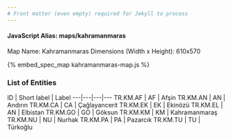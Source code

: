 ```yaml
---
# Front matter (even empty) required for Jekyll to process
---
```


#### JavaScript Alias: maps/kahramanmaras

Map Name: Kahramanmaras
Dimensions (Width x Height): 610x570



{% embed_spec_map kahramanmaras-map.js %}

### List of Entities

ID | Short label | Label
---|---|---|---
TR.KM.AF | AF | Afşin
TR.KM.AN | AN | Andırın
TR.KM.CA | CA | Çağlayancerit
TR.KM.EK | EK | Ekinözü
TR.KM.EL | AN | Elbistan
TR.KM.GO | GO | Göksun
TR.KM.KM | KM | Kahramanmaraş
TR.KM.NU | NU | Nurhak
TR.KM.PA | PA | Pazarcık
TR.KM.TU | TU | Türkoğlu